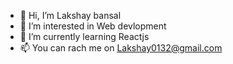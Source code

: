 - 👋 Hi, I’m Lakshay bansal
- 👀 I’m interested in Web devlopment
- 🌱 I’m currently learning Reactjs
- 📫 You can rach me on Lakshay0132@gmail.com

<!---
Lakshay0132/Lakshay0132 is a ✨ special ✨ repository because its `README.md` (this file) appears on your GitHub profile.
You can click the Preview link to take a look at your changes.
--->
